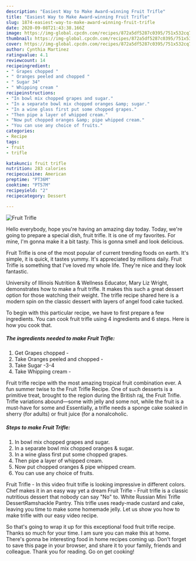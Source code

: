 ```yaml
---
description: "Easiest Way to Make Award-winning Fruit Trifle"
title: "Easiest Way to Make Award-winning Fruit Trifle"
slug: 1874-easiest-way-to-make-award-winning-fruit-trifle
date: 2020-09-08T21:43:38.166Z
image: https://img-global.cpcdn.com/recipes/872a5df5287c0395/751x532cq70/fruit-trifle-recipe-main-photo.jpg
thumbnail: https://img-global.cpcdn.com/recipes/872a5df5287c0395/751x532cq70/fruit-trifle-recipe-main-photo.jpg
cover: https://img-global.cpcdn.com/recipes/872a5df5287c0395/751x532cq70/fruit-trifle-recipe-main-photo.jpg
author: Cynthia Martinez
ratingvalue: 4.1
reviewcount: 14
recipeingredient:
- " Grapes chopped "
- " Oranges peeled and chopped "
- " Sugar 34"
- " Whipping cream "
recipeinstructions:
- "In bowl mix chopped grapes and sugar."
- "In a separate bowl mix chopped oranges &amp; sugar."
- "In a wine glass first put some chopped grapes."
- "Then pipe a layer of whipped cream."
- "Now put chopped oranges &amp; pipe whipped cream."
- "You can use any choice of fruits."
categories:
- Recipe
tags:
- fruit
- trifle

katakunci: fruit trifle 
nutrition: 283 calories
recipecuisine: American
preptime: "PT36M"
cooktime: "PT57M"
recipeyield: "2"
recipecategory: Dessert

---
```



![Fruit Trifle](https://img-global.cpcdn.com/recipes/872a5df5287c0395/751x532cq70/fruit-trifle-recipe-main-photo.jpg)

Hello everybody, hope you're having an amazing day today. Today, we're going to prepare a special dish, fruit trifle. It is one of my favorites. For mine, I'm gonna make it a bit tasty. This is gonna smell and look delicious.

Fruit Trifle is one of the most popular of current trending foods on earth. It's simple, it is quick, it tastes yummy. It's appreciated by millions daily. Fruit Trifle is something that I've loved my whole life. They're nice and they look fantastic.

University of Illinois Nutrition &amp; Wellness Educator, Mary Liz Wright, demonstrates how to make a fruit trifle. It makes this such a great dessert option for those watching their weight. The trifle recipe shared here is a modern spin on the classic dessert with layers of angel food cake tucked.


To begin with this particular recipe, we have to first prepare a few ingredients. You can cook fruit trifle using 4 ingredients and 6 steps. Here is how you cook that.

<!--inarticleads1-->

##### The ingredients needed to make Fruit Trifle:

1. Get  Grapes chopped -
1. Take  Oranges peeled and chopped -
1. Take  Sugar -3-4
1. Take  Whipping cream -


Fruit trifle recipe with the most amazing tropical fruit combination ever. A fun summer twise to the Fruit Trifle Recipe. One of such desserts is a primitive treat, brought to the region during the British raj, the Fruit Trifle. Trifle variations abound—some with jelly and some not, while the fruit is a must-have for some and Essentially, a trifle needs a sponge cake soaked in sherry (for adults) or fruit juice (for a nonalcoholic. 

<!--inarticleads2-->

##### Steps to make Fruit Trifle:

1. In bowl mix chopped grapes and sugar.
1. In a separate bowl mix chopped oranges &amp; sugar.
1. In a wine glass first put some chopped grapes.
1. Then pipe a layer of whipped cream.
1. Now put chopped oranges &amp; pipe whipped cream.
1. You can use any choice of fruits.


Fruit Trifle - In this video fruit trifle is looking impressive in different colors. Chef makes it in an easy way yet a dream Fruit Trifle - Fruit trifle is a classic nutritious dessert that nobody can say &#34;No&#34; to. White Russian Mini Trifle DessertRamshackle Pantry. This trifle uses ready-made custard and cake, leaving you time to make some homemade jelly. Let us show you how to make trifle with our easy video recipe. 

So that's going to wrap it up for this exceptional food fruit trifle recipe. Thanks so much for your time. I am sure you can make this at home. There's gonna be interesting food in home recipes coming up. Don't forget to save this page in your browser, and share it to your family, friends and colleague. Thank you for reading. Go on get cooking!
